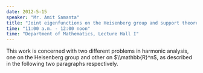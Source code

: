 ```yaml
---
date: 2012-5-15
speaker: "Mr. Amit Samanta"
title: "Joint eigenfunctions on the Heisenberg group and support theorems on $\\mathbb{R}^n$"
time: "11:00 a.m. - 12:00 noon" 
time: "Department of Mathematics, Lecture Hall I"
---
```

This work is concerned with two different problems in harmonic analysis,
one on the Heisenberg group and other on $\\mathbb{R}^n$, as described in
the following two paragraphs respectively.
